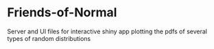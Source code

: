 # Friends-of-Normal
Server and UI files for interactive shiny app plotting the pdfs of several types of random distributions
